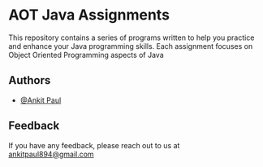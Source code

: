 # AOT Java Assignments
This repository contains a series of programs written to help you practice and enhance your Java programming skills. Each assignment focuses on Object Oriented Programming aspects of Java

## Authors
- [@Ankit Paul](https://github.com/Ankit-AP-Paul)

## Feedback
If you have any feedback, please reach out to us at ankitpaul894@gmail.com
